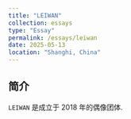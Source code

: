 ```yaml
---
title: "LEIWAN"
collection: essays
type: "Essay"
permalink: /essays/leiwan
date: 2025-05-13
location: "Shanghi, China"
---
```


## 简介

`LEIWAN` 是成立于 2018 年的偶像团体.